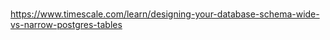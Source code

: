 #####

https://www.timescale.com/learn/designing-your-database-schema-wide-vs-narrow-postgres-tables
